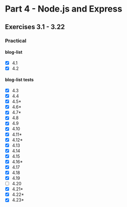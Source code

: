 # Part 4 - Node.js and Express

## Exercises 3.1 - 3.22

### Practical
#### blog-list
- [x] 4.1
- [x] 4.2
#### blog-list tests
- [x] 4.3
- [x] 4.4
- [x] 4.5*
- [x] 4.6*
- [x] 4.7*
- [x] 4.8
- [x] 4.9
- [x] 4.10
- [x] 4.11*
- [x] 4.12*
- [x] 4.13
- [x] 4.14
- [x] 4.15
- [x] 4.16*
- [x] 4.17
- [x] 4.18
- [x] 4.19
- [ ] 4.20
- [x] 4.21*
- [x] 4.22*
- [x] 4.23*